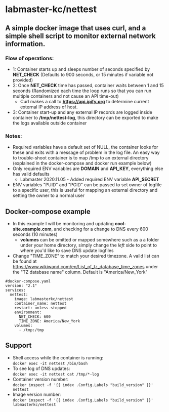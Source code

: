 # labmaster-kc/nettest
## A simple docker image that uses curl, and a simple shell script to monitor external network information.
### Flow of operations:
* 1: Container starts up and sleeps number of seconds specified by **NET_CHECK** (Defaults to 900 seconds, or 15 minutes if variable not provided)
* 2: Once **NET_CHECK** time has passed, container waits between 1 and 15 seconds (Randomized each time the loop runs so that you can run multiple containers and not cause an API time-out)
  * Curl makes a call to **https://api.ipify.org** to determine current external IP address of host.
* 3: Container start-up and any external IP records are logged inside container to **/tmp/nettest-log**, this directory can be exported to make the logs available outside container
  
### Notes:
* Required variables have a default set of NULL, the container looks for these and exits with a message of problem in the log file.  An easy way to trouble-shoot container is to map /tmp to an external directory (explained in the docker-compose and docker run example below)
* Only required ENV variables are **DOMAIN** and **API_KEY**, everything else has valid defaults
   * Labmaster 2020.11.05 - Added required ENV variable **API_SECRET**
* ENV variables "PUID" and "PGID" can be passed to set owner of logfile to a specific user, this is useful for mapping an external directory and setting the owner to a normal user
## Docker-compose example
* In this example I will be monitoring and updating **cool-site.example.com**, and checking for a change to DNS every 600 seconds (10 minutes)
  * **volumes** can be omitted or mapped somewhere such as a a folder under your home directory, simply change the *left* side to point to where you'd like to save DNS update logfiles
* Change "TIME_ZONE" to match your desired timezone.  A vaild list can be found at https://www.wikiwand.com/en/List_of_tz_database_time_zones under the "TZ database name" column.  Default is "America/New_York"
```
#docker-compose.yaml
version: "2.1"
services:
  nettest:
    image: labmasterkc/nettest
    container_name: nettest
    restart: unless-stopped
    environment:
      NET_CHECK: 600
      TIME_ZONE: America/New_York
    volumes:
      - /tmp:/tmp
```
## Support
* Shell access while the container is running:<br>
 `docker exec -it nettest /bin/bash`
* To see log of DNS updates:<br>
 `docker exec -it nettest cat /tmp/*-log` 
* Container version number:<br>
 `docker inspect -f '{{ index .Config.Labels "build_version" }}' nettest`
* Image version number:<br>
 `docker inspect -f '{{ index .Config.Labels "build_version" }}' labmasterkc/nettest`
